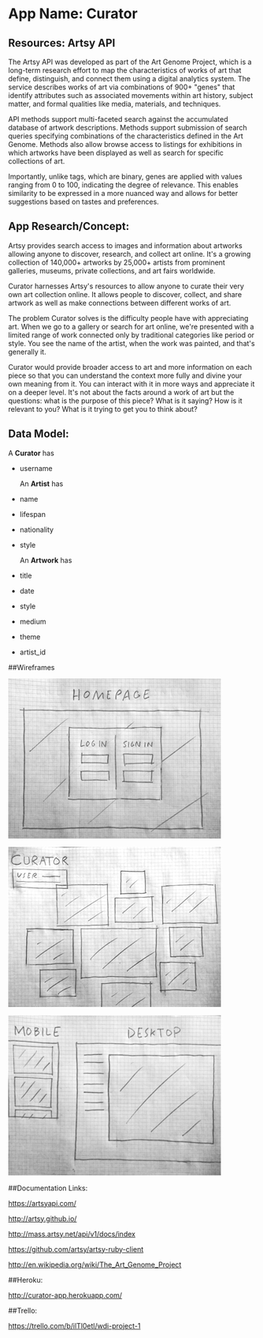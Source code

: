 # App Name: Curator

## Resources: Artsy API

The Artsy API was developed as part of the Art Genome Project, which is a long-term research effort to map the characteristics of works of art that define, distinguish, and connect them using a digital analytics system. The service describes works of art via combinations of 900+ "genes" that identify attributes such as associated movements within art history, subject matter, and formal qualities like media, materials, and techniques. 

API methods support multi-faceted search against the accumulated database of artwork descriptions. Methods support submission of search queries specifying combinations of the characteristics defined in the Art Genome. Methods also allow browse access to listings for exhibitions in which artworks have been displayed as well as search for specific collections of art.

Importantly, unlike tags, which are binary, genes are applied with values ranging from 0 to 100, indicating the degree of relevance. This enables similarity to be expressed in a more nuanced way and allows for better suggestions based on tastes and preferences.

## App Research/Concept:

Artsy provides search access to images and information about artworks allowing anyone to discover, research, and collect art online. It's a growing collection of 140,000+ artworks by 25,000+ artists from prominent galleries, museums, private collections, and art fairs worldwide.

Curator harnesses Artsy's resources to allow anyone to curate their very own art collection online. It allows people to discover, collect, and share artwork as well as make connections between different works of art.

The problem Curator solves is the difficulty people have with appreciating art. When we go to a gallery or search for art online, we're presented with a limited range of work connected only by traditional categories like period or style. You see the name of the artist, when the work was painted, and that's generally it.  

Curator would provide broader access to art and more information on each piece so that you can understand the context more fully and divine your own meaning from it. You can interact with it in more ways and appreciate it on a deeper level. It's not about the facts around a work of art but the questions: what is the purpose of this piece? What is it saying? How is it relevant to you? What is it trying to get you to think about?

## Data Model:

A **Curator** has
*  username

   An **Artist** has
*  name
*  lifespan
*  nationality
*  style

   An **Artwork** has
*  title
*  date
*  style
*  medium
*  theme
*  artist_id

##Wireframes

![Alt text](/wireframes/p1wf1.JPG)

![Alt text](/wireframes/p1wf2.JPG)

![Alt text](/wireframes/p1wf3.JPG)

##Documentation Links:

https://artsyapi.com/

http://artsy.github.io/

http://mass.artsy.net/api/v1/docs/index

https://github.com/artsy/artsy-ruby-client

http://en.wikipedia.org/wiki/The_Art_Genome_Project

##Heroku:

http://curator-app.herokuapp.com/

##Trello:

https://trello.com/b/ilTl0etl/wdi-project-1
